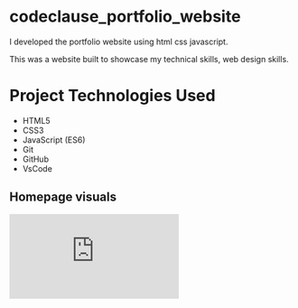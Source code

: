 # codeclause_portfolio_website
I developed the portfolio website using html css javascript.

This was a website built to showcase my technical skills, web design skills.
# Project Technologies Used
* HTML5
* CSS3
* JavaScript (ES6)
* Git
* GitHub
* VsCode


## Homepage visuals

![Imgur](https://github.com/lakshayrao2301/codeclause_portfolio_website/blob/main/README.md)
